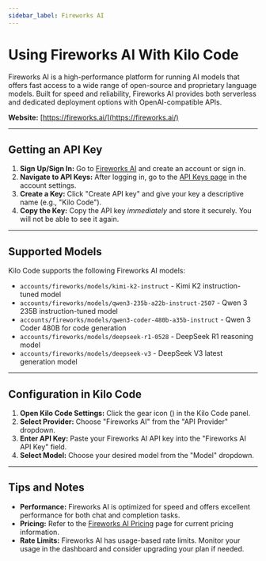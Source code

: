 ```yaml
---
sidebar_label: Fireworks AI
---
```


# Using Fireworks AI With Kilo Code

Fireworks AI is a high-performance platform for running AI models that offers fast access to a wide range of open-source and proprietary language models. Built for speed and reliability, Fireworks AI provides both serverless and dedicated deployment options with OpenAI-compatible APIs.

**Website:** [https://fireworks.ai/](https://fireworks.ai/)

---

## Getting an API Key

1. **Sign Up/Sign In:** Go to [Fireworks AI](https://fireworks.ai/) and create an account or sign in.
2. **Navigate to API Keys:** After logging in, go to the [API Keys page](https://app.fireworks.ai/settings/users/api-keys) in the account settings.
3. **Create a Key:** Click "Create API key" and give your key a descriptive name (e.g., "Kilo Code").
4. **Copy the Key:** Copy the API key *immediately* and store it securely. You will not be able to see it again.

---

## Supported Models

Kilo Code supports the following Fireworks AI models:

* `accounts/fireworks/models/kimi-k2-instruct` - Kimi K2 instruction-tuned model
* `accounts/fireworks/models/qwen3-235b-a22b-instruct-2507` - Qwen 3 235B instruction-tuned model  
* `accounts/fireworks/models/qwen3-coder-480b-a35b-instruct` - Qwen 3 Coder 480B for code generation
* `accounts/fireworks/models/deepseek-r1-0528` - DeepSeek R1 reasoning model
* `accounts/fireworks/models/deepseek-v3` - DeepSeek V3 latest generation model

---

## Configuration in Kilo Code

1. **Open Kilo Code Settings:** Click the gear icon (<Codicon name="gear" />) in the Kilo Code panel.
2. **Select Provider:** Choose "Fireworks AI" from the "API Provider" dropdown.
3. **Enter API Key:** Paste your Fireworks AI API key into the "Fireworks AI API Key" field.
4. **Select Model:** Choose your desired model from the "Model" dropdown.

---

## Tips and Notes

* **Performance:** Fireworks AI is optimized for speed and offers excellent performance for both chat and completion tasks.
* **Pricing:** Refer to the [Fireworks AI Pricing](https://fireworks.ai/pricing) page for current pricing information.
* **Rate Limits:** Fireworks AI has usage-based rate limits. Monitor your usage in the dashboard and consider upgrading your plan if needed.